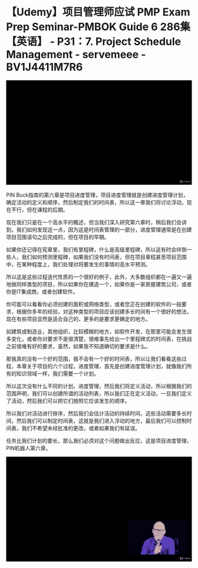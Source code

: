 # 【Udemy】项目管理师应试 PMP Exam Prep Seminar-PMBOK Guide 6  286集【英语】 - P31：7. Project Schedule Management - servemeee - BV1J4411M7R6

![](img/a7ee621768f5d4376373fdca00f0d9b0_0.png)

PIN Buck指南的第六章是项目进度管理，项目进度管理就是创建进度管理计划，确定活动的定义和顺序，然后制定我们的时间表，所以这一章我们将讨论浮动，现在不行，但在课程的后期。

现在我们只是在一个高水平的概述，但当我们深入研究第六章时，稍后我们会讲到，我们如何发现这一点，因为这是时间表管理的一部分，进度管理通常是在创建项目范围语句之后完成的，但在项目的早期。

如果你还记得在宪章里，我们有里程碑，什么是高级里程碑，所以这有时会绊倒一些人，我们如何预测里程碑，如果我们没有时间表，但在项目章程甚至项目范围中，在某种程度上，我们处理对将要发生的事情的高水平预测。

所以这是这些过程迭代性质的一个很好的例子，此外，大多数组织都在一遍又一遍地做同样类型的项目，所以如果你在建造一个，如果你是一家房屋建筑公司，或者你是IT集成商，或者创建软件。

你可能可以看看你必须创建的面积或网络类型，或者您正在创建的软件的一般要求，根据你多年的经验，对这种类型的项目应该创建多长时间有一个很好的想法，现在有些项目显然是适合自己的，更多的是要求更确定的地方。

如建筑或制造业，其他组织，比较模糊的地方，如软件开发，在那里可能会发生很多变化，或者你对要求不是很清楚，很难事先给出一个里程碑式的时间表，在挑战之前很难有好的要求，虽然，如果我不知道确切的要求是什么。

那我真的没有一个好的范围，我不会有一个好的时间表，所以让我们看看这些过程，本章关于项目的六个过程，进度管理，首先是创建进度管理计划，就像我们所有的知识领域一样，我们需要一个计划。

所以这次没有什么不同的计划，进度管理，然后我们将定义活动，所以根据我们的范围声明，我们可以创建所谓的活动列表，所以我们正在定义活动，一旦我们定义了活动，然后我们可以把它们按照它应该发生的顺序。

所以我们对活动进行排序，然后我们会估计活动的持续时间，这些活动需要多长时间，然后我们可以制定时间表，这就是我们进入浮动的地方，最后我们可以控制时间表，我们不希望未经批准的更改，或者如果我们有延误。

任务比我们计划的要长，那么我们必须对这个问题做出反应，这是项目进度管理，PIN机器人第六章。

![](img/a7ee621768f5d4376373fdca00f0d9b0_2.png)